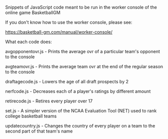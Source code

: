 Snippets of JavaScript code meant to be run in the worker console of the online game BasketballGM

If you don't know how to use the worker console, please see:

https://basketball-gm.com/manual/worker-console/

What each code does:

avgopponentovr.js - Prints the average ovr of a particular team's opponent to the console

avgteamovr.js - Prints the average team ovr at the end of the regular season to the console

draftagecode.js - Lowers the age of all draft prospects by 2

nerfcode.js - Decreases each of a player's ratings by different amount

retirecode.js - Retires every player over 17

set.js - A simpler version of the NCAA Evaluation Tool (NET) used to rank college basketball teams

updatecountry.js - Changes the country of every player on a team to the second part of that team's name
